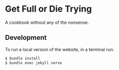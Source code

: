 # Get Full or Die Trying

A cookbook without any of the nonsense. 

## Development

To run a local version of the website, in a terminal run: 

```bash
$ bundle install
$ bundle exec jekyll serve
```